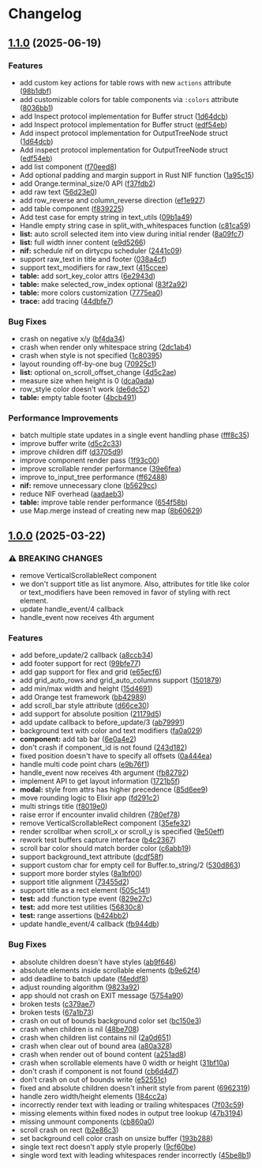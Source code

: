 # Changelog

## [1.1.0](https://github.com/Goose97/orange/compare/v1.0.0...v1.1.0) (2025-06-19)


### Features

* add custom key actions for table rows with new `actions` attribute ([98b1dbf](https://github.com/Goose97/orange/commit/98b1dbfd156f56ba90e70863a5576da8f4872ad5))
* add customizable colors for table components via `:colors` attribute ([8036bb1](https://github.com/Goose97/orange/commit/8036bb112ad06835eed5f7f8b5408fc2a98b4bcc))
* add Inspect protocol implementation for Buffer struct ([1d64dcb](https://github.com/Goose97/orange/commit/1d64dcb355d19ac9cda830005dca84a2f969af52))
* add Inspect protocol implementation for Buffer struct ([edf54eb](https://github.com/Goose97/orange/commit/edf54ebbc3632bb8e72a11e7d3ec663988c0e63f))
* Add inspect protocol implementation for OutputTreeNode struct ([1d64dcb](https://github.com/Goose97/orange/commit/1d64dcb355d19ac9cda830005dca84a2f969af52))
* Add inspect protocol implementation for OutputTreeNode struct ([edf54eb](https://github.com/Goose97/orange/commit/edf54ebbc3632bb8e72a11e7d3ec663988c0e63f))
* add list component ([f70eed8](https://github.com/Goose97/orange/commit/f70eed8f9792bbb8eff7ddb1823f1211d0b7fc6c))
* Add optional padding and margin support in Rust NIF function ([1a95c15](https://github.com/Goose97/orange/commit/1a95c15cbb574960586d447ecbb19090fa28e1f2))
* add Orange.terminal_size/0 API ([f37fdb2](https://github.com/Goose97/orange/commit/f37fdb23e1e6ddfc7ca57168cffa005a6fac6381))
* add raw text ([56d23e0](https://github.com/Goose97/orange/commit/56d23e0f80e4f3d5cfedd4a1bb4f88d8b342812b))
* add row_reverse and column_reverse direction ([ef1e927](https://github.com/Goose97/orange/commit/ef1e9274be02f65b1c7468c0da5c0cb98a6e0720))
* add table component ([f839225](https://github.com/Goose97/orange/commit/f839225e47a41ed48481d041cdd5f073868a6d5d))
* Add test case for empty string in text_utils ([09b1a49](https://github.com/Goose97/orange/commit/09b1a49e3e9ae3a86c82d6d611dc6ecaa29375f3))
* Handle empty string case in split_with_whitespaces function ([c81ca59](https://github.com/Goose97/orange/commit/c81ca5931ac3083f5f44589ca94fd024ac1f4d3c))
* **list:** auto scroll selected item into view during initial render ([8a09fc7](https://github.com/Goose97/orange/commit/8a09fc7333a647f495bc250c3a528bc8b631dfef))
* **list:** full width inner content ([e9d5266](https://github.com/Goose97/orange/commit/e9d5266b7d3e71245dd5f2ff4ead5eaae2f8f967))
* **nif:** schedule nif on dirtycpu scheduler ([2441c09](https://github.com/Goose97/orange/commit/2441c098d5cc28f4cfb35403c2b43a0b720867e6))
* support raw_text in title and footer ([038a4cf](https://github.com/Goose97/orange/commit/038a4cfdeb7853ef519b4a4fafeb417c229ba99d))
* support text_modifiers for raw_text ([415ccee](https://github.com/Goose97/orange/commit/415ccee1d701dcaaa5305d9322f86c6a09f50649))
* **table:** add sort_key_color attrs ([6e2943d](https://github.com/Goose97/orange/commit/6e2943d4c68dcd20844f56a440addc525363c987))
* **table:** make selected_row_index optional ([83f2a92](https://github.com/Goose97/orange/commit/83f2a92c47d94e047316fd341175a716a113e132))
* **table:** more colors customization ([7775ea0](https://github.com/Goose97/orange/commit/7775ea0c55665d0d7e153298e3e8466250b1262f))
* **trace:** add tracing ([44dbfe7](https://github.com/Goose97/orange/commit/44dbfe7d93ae1ae5cbe3552a12a43bfdffe38bf3))


### Bug Fixes

* crash on negative x/y ([bf4da34](https://github.com/Goose97/orange/commit/bf4da34b4bd2a58defe9988f2ee5f885ce336bcd))
* crash when render only whitespace string ([2dc1ab4](https://github.com/Goose97/orange/commit/2dc1ab493f321b8e6efbbcc2920b41196566cd0e))
* crash when style is not specified ([1c80395](https://github.com/Goose97/orange/commit/1c8039581f18b43145244d40dac575d8de7fe75d))
* layout rounding off-by-one bug ([70925c1](https://github.com/Goose97/orange/commit/70925c1bae7b008d5dccd31789e5e9de95d87da5))
* **list:** optional on_scroll_offset_change ([4d5c2ae](https://github.com/Goose97/orange/commit/4d5c2ae20eb90212341c86f54e2a2c9bc3b2dc33))
* measure size when height is 0 ([dca0ada](https://github.com/Goose97/orange/commit/dca0ada1705b1064410b969346347cb762ef643a))
* row_style color doesn't work ([de6dc52](https://github.com/Goose97/orange/commit/de6dc52e84519c9d2c5fba772246468424cea71d))
* **table:** empty table footer ([4bcb491](https://github.com/Goose97/orange/commit/4bcb4912a8f6adb32b45f4472d0fc556a17bcd24))


### Performance Improvements

* batch multiple state updates in a single event handling phase ([fff8c35](https://github.com/Goose97/orange/commit/fff8c35fb5939b88459b283b99b1b2ac55121a0d))
* improve buffer write ([d5c2c33](https://github.com/Goose97/orange/commit/d5c2c33a5734515a4cd5effb063874956d29ca0d))
* improve children diff ([d3705d9](https://github.com/Goose97/orange/commit/d3705d95537d4590e5ff62da73894ca1f631050b))
* improve component render pass ([1f93c00](https://github.com/Goose97/orange/commit/1f93c00798768f1483f8b01e0243b9407b5e3dac))
* improve scrollable render performance ([39e6fea](https://github.com/Goose97/orange/commit/39e6fea6fafa428b02e4790dbda301421ed23de4))
* improve to_input_tree performance ([ff62488](https://github.com/Goose97/orange/commit/ff62488963bc6890359dbb7728f4b4be9329e4a8))
* **nif:** remove unnecessary clone ([b5629cc](https://github.com/Goose97/orange/commit/b5629cc933f1b32965ff87f34a16910eee2a85c6))
* reduce NIF overhead ([aadaeb3](https://github.com/Goose97/orange/commit/aadaeb3684f3f14f2fcf27759bed386b56a48f6c))
* **table:** improve table render performance ([654f58b](https://github.com/Goose97/orange/commit/654f58b53c91f8161b476c7623e084b19bad183f))
* use Map.merge instead of creating new map ([8b60629](https://github.com/Goose97/orange/commit/8b60629745ac054ebf6d17ba1dc5fbf1b6f4f68d))

## [1.0.0](https://github.com/Goose97/orange/compare/v0.5.0...v1.0.0) (2025-03-22)


### ⚠ BREAKING CHANGES

* remove VerticalScrollableRect component
* we don't support title as list anymore. Also, attributes for title like color or text_modifiers have been removed in favor of styling with rect element.
* update handle_event/4 callback
* handle_event now receives 4th argument

### Features

* add before_update/2 callback ([a8ccb34](https://github.com/Goose97/orange/commit/a8ccb341189dedae732feb087ebfcd84f1dad0cb))
* add footer support for rect ([99bfe77](https://github.com/Goose97/orange/commit/99bfe77beff84c27ccb1d96ede7a54675adfb25f))
* add gap support for flex and grid ([e65ecf6](https://github.com/Goose97/orange/commit/e65ecf63b71ca2670d228d4368247e25e8e9d6ff))
* add grid_auto_rows and grid_auto_columns support ([1501879](https://github.com/Goose97/orange/commit/150187994cf36a77c2d17e07d14d836a7aaee112))
* add min/max width and height ([15d4691](https://github.com/Goose97/orange/commit/15d469195aac5403552f49bf4c64dfd4b3a28409))
* add Orange test framework ([bb42989](https://github.com/Goose97/orange/commit/bb429895e62dda3dea69a0a8e80c173cb1dd2eb3))
* add scroll_bar style attribute ([d66ce30](https://github.com/Goose97/orange/commit/d66ce30fde407af3a25b7e09f2114ac68dcc81b7))
* add support for absolute position ([21179d5](https://github.com/Goose97/orange/commit/21179d5eceded0bf9109956bacfd52c7966a938a))
* add update callback to before_update/3 ([ab79991](https://github.com/Goose97/orange/commit/ab799918b3c40428add9b8343b13e743db52ef2c))
* background text with color and text modifiers ([fa0a029](https://github.com/Goose97/orange/commit/fa0a029fdea3c329b433b65da85cb209200b82cc))
* **component:** add tab bar ([6e0a4e2](https://github.com/Goose97/orange/commit/6e0a4e22c102e9c65afe7a9861807285a5d3b466))
* don't crash if component_id is not found ([243d182](https://github.com/Goose97/orange/commit/243d182e153acab32ef300c190381aa67dd7ac4a))
* fixed position doesn't have to specify all offsets ([0a444ea](https://github.com/Goose97/orange/commit/0a444ea2a1a03ead6562b2d24d67f16a2acd6c7b))
* handle multi code point chars ([e9b76f1](https://github.com/Goose97/orange/commit/e9b76f1721e70f1a5f73b201c526491c4ea62e19))
* handle_event now receives 4th argument ([fb82792](https://github.com/Goose97/orange/commit/fb827922417e7ddf784ff9d8c8758e1895080165))
* implement API to get layout information ([1721b5f](https://github.com/Goose97/orange/commit/1721b5f13a22049a544153dcd3216dfeef4ec86c))
* **modal:** style from attrs has higher precedence ([85d6ee9](https://github.com/Goose97/orange/commit/85d6ee906dc8156f1e0c44c248e31ddea64b9c58))
* move rounding logic to Elixir app ([fd291c2](https://github.com/Goose97/orange/commit/fd291c2989939b84080454faeb88d6614eb29099))
* multi strings title ([f8019e0](https://github.com/Goose97/orange/commit/f8019e0d0f92385ad5332d499849f3f0ea9c2989))
* raise error if encounter invalid children ([780ef78](https://github.com/Goose97/orange/commit/780ef782ea73a2eec180c543670f5648eb53d339))
* remove VerticalScrollableRect component ([35efe32](https://github.com/Goose97/orange/commit/35efe328bb69186bd06024920147fcd41594c55c))
* render scrollbar when scroll_x or scroll_y is specified ([9e50eff](https://github.com/Goose97/orange/commit/9e50eff80d6e61befebe138a5f956090e12431d1))
* rework test buffers capture interface ([b4c2367](https://github.com/Goose97/orange/commit/b4c23671b81afaae781bab0cd13fc55852d78c66))
* scroll bar color should match border color ([c6abb19](https://github.com/Goose97/orange/commit/c6abb19d995f92a89bc9a0446a9ca78365e6138b))
* support background_text attribute ([dcdf58f](https://github.com/Goose97/orange/commit/dcdf58fdee7bcb21950ba8948e3c9b626b2f0cbc))
* support custom char for empty cell for Buffer.to_string/2 ([530d863](https://github.com/Goose97/orange/commit/530d8633206725d68b1dc2caee4ce8c34275004a))
* support more border styles ([8a1bf00](https://github.com/Goose97/orange/commit/8a1bf00b32c3200bfd002f531d2375de22b29333))
* support title alignment ([73455d2](https://github.com/Goose97/orange/commit/73455d2d5f15fd54e8d29bac02200be1006ad5ae))
* support title as a rect element ([505c141](https://github.com/Goose97/orange/commit/505c141acedcd107a49f86997d2055abfea528cf))
* **test:** add :function type event ([829e27c](https://github.com/Goose97/orange/commit/829e27cc07ed6489bd62fb03301ca1bc92f1786d))
* **test:** add more test utilities ([56830c8](https://github.com/Goose97/orange/commit/56830c85ca54b9b799fe46a1f74aa771a75442c6))
* **test:** range assertions ([b424bb2](https://github.com/Goose97/orange/commit/b424bb2c04e9afc34fdd2e77749a1ff016bb5915))
* update handle_event/4 callback ([fb944db](https://github.com/Goose97/orange/commit/fb944db9b3916a271db6e4f6956e25f00b2402df))


### Bug Fixes

* absolute children doesn't have styles ([ab9f646](https://github.com/Goose97/orange/commit/ab9f6462334b548987baa3001fbe152da7c18ffd))
* absolute elements inside scrollable elements ([b9e62f4](https://github.com/Goose97/orange/commit/b9e62f4d39e2ef9acbae99eda082eac521e9e8f2))
* add deadline to batch update ([f4eddf8](https://github.com/Goose97/orange/commit/f4eddf8a8a2db2e6e960c5cf1d2d3fefcd32ba5b))
* adjust rounding algorithm ([9823a92](https://github.com/Goose97/orange/commit/9823a9244bafc78f694befb755afdd5eb2fde72e))
* app should not crash on EXIT message ([5754a90](https://github.com/Goose97/orange/commit/5754a904619ca9f33b7596e9e64ae82bb9b6bd25))
* broken tests ([c379ae7](https://github.com/Goose97/orange/commit/c379ae73f6b5f78bb836f6b3a53fa9730d501c5b))
* broken tests ([67a1b73](https://github.com/Goose97/orange/commit/67a1b73b1fd89eea3700c68983d3a56b6415964d))
* crash on out of bounds background color set ([bc150e3](https://github.com/Goose97/orange/commit/bc150e31fadc76e200bdb1f260752464b0e12bdd))
* crash when children is nil ([48be708](https://github.com/Goose97/orange/commit/48be708e61faad7b9be7186a5eb0fa011a172ef3))
* crash when children list contains nil ([2a0d651](https://github.com/Goose97/orange/commit/2a0d6514f88d760c96cfa43e3d75b1375b2a0c4d))
* crash when clear out of bound area ([a80a328](https://github.com/Goose97/orange/commit/a80a3280aaaf92fcc299f94fe34964a2611046e1))
* crash when render out of bound content ([a251ad8](https://github.com/Goose97/orange/commit/a251ad88c6a4d1bc86c339cc8016534139060e7d))
* crash when scrollable elements have 0 width or height ([31bf10a](https://github.com/Goose97/orange/commit/31bf10a870bb21ecc2ad228f01e5bbf08d1f95a6))
* don't crash if component is not found ([cb6d4d7](https://github.com/Goose97/orange/commit/cb6d4d71841bf98f2b2556d53a03a28f0d89a913))
* don't crash on out of bounds write ([e52551c](https://github.com/Goose97/orange/commit/e52551c37de1a3516e5039775370d0f903b8a644))
* fixed and absolute children doesn't inherit style from parent ([6962319](https://github.com/Goose97/orange/commit/6962319b9625891c32f79d62cddd9454ecfd9bb1))
* handle zero width/height elements ([184cc2a](https://github.com/Goose97/orange/commit/184cc2a4e43b04e88af687893ce940d80ca7dadb))
* incorrectly render text with leading or trailing whitespaces ([7f03c59](https://github.com/Goose97/orange/commit/7f03c59f27c1d22c77758e859d7d905059ae1632))
* missing elements within fixed nodes in output tree lookup ([47b3194](https://github.com/Goose97/orange/commit/47b3194c4ba4b0c04a03d7961d93ad946686930b))
* missing unmount components ([cb860a0](https://github.com/Goose97/orange/commit/cb860a0738ce50cb6756fba9738b0e679d085ebe))
* scroll crash on rect ([b2e86c3](https://github.com/Goose97/orange/commit/b2e86c3418904e8f06d3c1343dbd1af52276fd14))
* set background cell color crash on unsize buffer ([193b288](https://github.com/Goose97/orange/commit/193b288f0a7fc006913005c806d3b766ab687756))
* single text rect doesn't apply style properly ([9cf60be](https://github.com/Goose97/orange/commit/9cf60beb0e2c9825e8fe3942c806b6c2a2c37a3c))
* single word text with leading whitespaces render incorrectly ([45be8b1](https://github.com/Goose97/orange/commit/45be8b1fa22958470246c09f5da62d4383f62a27))
